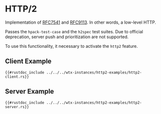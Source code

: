 # HTTP/2

Implementation of [RFC7541](https://datatracker.ietf.org/doc/html/rfc7541) and [RFC9113](https://datatracker.ietf.org/doc/html/rfc9113). In other words, a low-level HTTP.

Passes the `hpack-test-case` and the `h2spec` test suites. Due to official deprecation, server push and prioritization are not supported.

To use this functionality, it necessary to activate the `http2` feature.

## Client Example

```rust,edition2021,no_run
{{#rustdoc_include ../../../wtx-instances/http2-examples/http2-client.rs}}
```

## Server Example

```rust,edition2021,no_run
{{#rustdoc_include ../../../wtx-instances/http2-examples/http2-server.rs}}
```